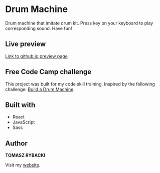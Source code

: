# Drum Machine

Drum machine that imitate drum kit. Press key on your keyboard to play corresponding sound. Have fun!

## Live preview

[Link to github.io preview page](https://tomaszrybacki.github.io/Drum-Machine/)

## Free Code Camp challenge

This project was built for my code skill training. Inspired by the following challenge: [Build a Drum Machine](https://learn.freecodecamp.org/front-end-libraries/front-end-libraries-projects/build-a-drum-machine).

## Built with

* React
* JavaScript
* Sass

## Author

__TOMASZ RYBACKI__

Visit my [website](http://tomasz-rybacki.pl).
